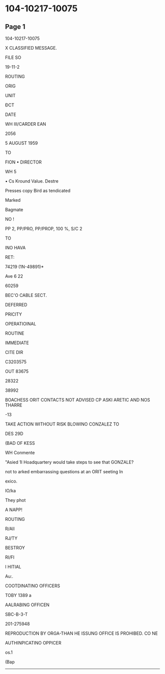 # 104-10217-10075

## Page 1

104-10217-10075

X CLASSIFIED MESSAGE.

FILE SO

19-11-2

ROUTING

ORIG

UNIT

ĐCT

DATE

WH III/CARDER EAN

2056

5 AUGUST 1959

TO

FION • DIRECTOR

WH 5

• Cs Kround Value. Destre

Presses copy Bird as tendicated

Marked

Bagmate

NO !

PP 2, PP/PRO, PP/PROP, 100 %, S/C 2

TO

INO HAVA

RET:

74219 (1N-49891)*

Ave 6 22

60259

BEC'O CABLE SECT.

DEFERRED

PRICITY

OPERATIOINAL

ROUTINE

IMMEDIATE

CITE DIR

C3203575

OUT 83675

28322

38992

BOACHESS ORIT CONTACTS NOT ADVISED CP ASKI ARETIC AND NOS THARRE

-13

TAKE ACTION WITHOUT RISK BLOWINO CONZALEZ TO

DES 29D

(BAD OF KESS

WH Conmente

"Asied 1I Hoadquartery would take steps to see that GONZALE?

not to arked embarrassing questions at an ORIT seeting In

exico.

IO/ka

They phot

A NAPP!

ROUTING

R/AIl

RJ/TY

BESTROY

RI/FI

I HITIAL

Au:.

COOTDINATINO OFFICERS

TOBY 1389 a

AALRABING OFFICEN

SBC-B-3-T

201-275948

REPRODUCTION BY ORGA-THAN HE ISSUNG OFFICE IS PROHIBED. CO NE

AUTHINPICATINO OPPICER

os.1

(Bap

---


